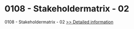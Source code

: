 # 0108 - Stakeholdermatrix - 02
0108 - Stakeholdermatrix - 02
[>> Detailed information](https://secure.shareit.com/shareit/product.html?productid=300964853&affiliateid=200057808)